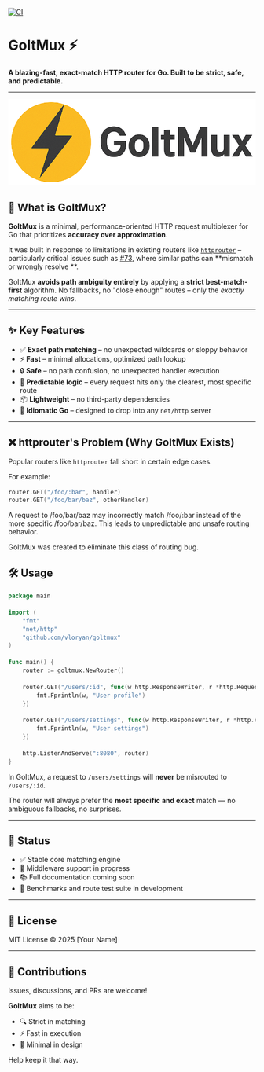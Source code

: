 [![CI](https://github.com/VloRyan/goltmux/actions/workflows/ci.workflow.yml/badge.svg)](https://github.com/VloRyan/goltmux/actions/workflows/ci.workflow.yml)

# GoltMux ⚡

**A blazing-fast, exact-match HTTP router for Go. Built to be strict, safe, and predictable.**

---
![GoltMux Logo](.github/assets/logo.png)

## 🚀 What is GoltMux?

**GoltMux** is a minimal, performance-oriented HTTP request multiplexer for Go that prioritizes **accuracy over
approximation**.

It was built in response to limitations in existing routers like [
`httprouter`](https://github.com/julienschmidt/httprouter) – particularly critical issues such
as [#73](https://github.com/julienschmidt/httprouter/issues/73), where similar paths can **mismatch or wrongly resolve
**.

GoltMux **avoids path ambiguity entirely** by applying a **strict best-match-first** algorithm. No fallbacks, no "close
enough" routes – only the *exactly matching route wins*.

---

## ✨ Key Features

- ✅ **Exact path matching** – no unexpected wildcards or sloppy behavior
- ⚡ **Fast** – minimal allocations, optimized path lookup
- 🔒 **Safe** – no path confusion, no unexpected handler execution
- 🧠 **Predictable logic** – every request hits only the clearest, most specific route
- 📦 **Lightweight** – no third-party dependencies
- 🔌 **Idiomatic Go** – designed to drop into any `net/http` server

---

## ❌ httprouter's Problem (Why GoltMux Exists)

Popular routers like `httprouter` fall short in certain edge cases.

For example:

```go
router.GET("/foo/:bar", handler)
router.GET("/foo/bar/baz", otherHandler)
```

A request to /foo/bar/baz may incorrectly match /foo/:bar instead of the more specific /foo/bar/baz. This leads to
unpredictable and unsafe routing behavior.

GoltMux was created to eliminate this class of routing bug.

## 🛠️ Usage

```go
package main

import (
	"fmt"
	"net/http"
	"github.com/vloryan/goltmux"
)

func main() {
	router := goltmux.NewRouter()

	router.GET("/users/:id", func(w http.ResponseWriter, r *http.Request) {
		fmt.Fprintln(w, "User profile")
	})

	router.GET("/users/settings", func(w http.ResponseWriter, r *http.Request) {
		fmt.Fprintln(w, "User settings")
	})

	http.ListenAndServe(":8080", router)
}
```

In GoltMux, a request to `/users/settings` will **never** be misrouted to `/users/:id`.

The router will always prefer the **most specific and exact** match — no ambiguous fallbacks, no surprises.

---

## 🧪 Status

- ✅ Stable core matching engine
- 🚧 Middleware support in progress
- 📚 Full documentation coming soon
- 🧪 Benchmarks and route test suite in development

---

## 📜 License

MIT License © 2025 [Your Name]

---

## 🤝 Contributions

Issues, discussions, and PRs are welcome!

**GoltMux** aims to be:

- 🔍 Strict in matching
- ⚡ Fast in execution
- 🧼 Minimal in design

Help keep it that way.
